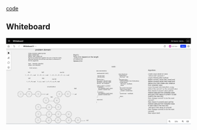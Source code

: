 [code](https://github.com/Motasem-Sulaiman/data-structures-and-algorithms/pull/15)
<br>

## Whiteboard 
![](./Screenshot%202023-06-25%20005556.png)